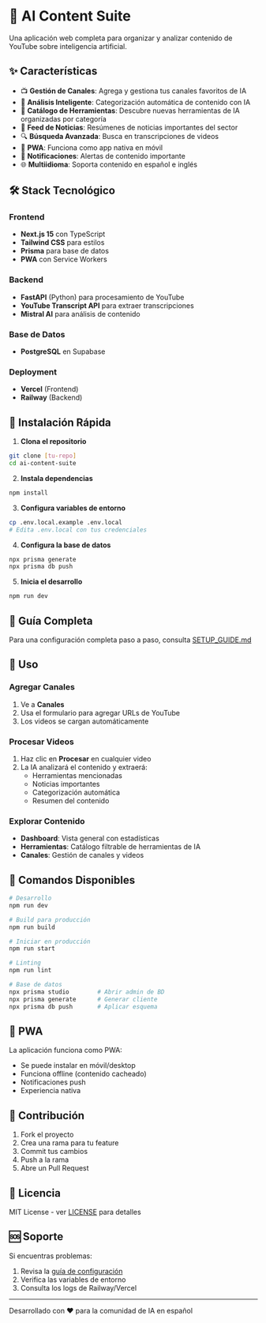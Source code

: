 # 🤖 AI Content Suite

Una aplicación web completa para organizar y analizar contenido de YouTube sobre inteligencia artificial.

## ✨ Características

- 📺 **Gestión de Canales**: Agrega y gestiona tus canales favoritos de IA
- 🎯 **Análisis Inteligente**: Categorización automática de contenido con IA
- 🔧 **Catálogo de Herramientas**: Descubre nuevas herramientas de IA organizadas por categoría
- 📰 **Feed de Noticias**: Resúmenes de noticias importantes del sector
- 🔍 **Búsqueda Avanzada**: Busca en transcripciones de videos
- 📱 **PWA**: Funciona como app nativa en móvil
- 🔔 **Notificaciones**: Alertas de contenido importante
- 🌐 **Multiidioma**: Soporta contenido en español e inglés

## 🛠️ Stack Tecnológico

### Frontend
- **Next.js 15** con TypeScript
- **Tailwind CSS** para estilos
- **Prisma** para base de datos
- **PWA** con Service Workers

### Backend
- **FastAPI** (Python) para procesamiento de YouTube
- **YouTube Transcript API** para extraer transcripciones
- **Mistral AI** para análisis de contenido

### Base de Datos
- **PostgreSQL** en Supabase

### Deployment
- **Vercel** (Frontend)
- **Railway** (Backend)

## 🚀 Instalación Rápida

1. **Clona el repositorio**
```bash
git clone [tu-repo]
cd ai-content-suite
```

2. **Instala dependencias**
```bash
npm install
```

3. **Configura variables de entorno**
```bash
cp .env.local.example .env.local
# Edita .env.local con tus credenciales
```

4. **Configura la base de datos**
```bash
npx prisma generate
npx prisma db push
```

5. **Inicia el desarrollo**
```bash
npm run dev
```

## 📖 Guía Completa

Para una configuración completa paso a paso, consulta [SETUP_GUIDE.md](../SETUP_GUIDE.md)

## 🎯 Uso

### Agregar Canales
1. Ve a **Canales**
2. Usa el formulario para agregar URLs de YouTube
3. Los videos se cargan automáticamente

### Procesar Videos
1. Haz clic en **Procesar** en cualquier video
2. La IA analizará el contenido y extraerá:
   - Herramientas mencionadas
   - Noticias importantes
   - Categorización automática
   - Resumen del contenido

### Explorar Contenido
- **Dashboard**: Vista general con estadísticas
- **Herramientas**: Catálogo filtrable de herramientas de IA
- **Canales**: Gestión de canales y videos

## 🔧 Comandos Disponibles

```bash
# Desarrollo
npm run dev

# Build para producción
npm run build

# Iniciar en producción
npm run start

# Linting
npm run lint

# Base de datos
npx prisma studio        # Abrir admin de BD
npx prisma generate      # Generar cliente
npx prisma db push       # Aplicar esquema
```

## 📱 PWA

La aplicación funciona como PWA:
- Se puede instalar en móvil/desktop
- Funciona offline (contenido cacheado)
- Notificaciones push
- Experiencia nativa

## 🤝 Contribución

1. Fork el proyecto
2. Crea una rama para tu feature
3. Commit tus cambios
4. Push a la rama
5. Abre un Pull Request

## 📄 Licencia

MIT License - ver [LICENSE](LICENSE) para detalles

## 🆘 Soporte

Si encuentras problemas:
1. Revisa la [guía de configuración](../SETUP_GUIDE.md)
2. Verifica las variables de entorno
3. Consulta los logs de Railway/Vercel

---

Desarrollado con ❤️ para la comunidad de IA en español